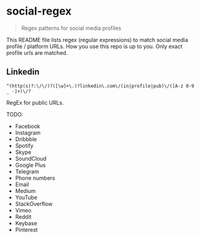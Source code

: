 # social-regex
> Regex patterns for social media profiles

This README file lists regex (regular expressions) to match social media profile / platform URLs. How you use this repo is up to you. Only exact profile urls are matched.

## Linkedin
`^(http(s)?:\/\/)?([\w]+\.)?linkedin\.com\/(in|profile|pub)\/([A-z 0-9 _ -]+)\/?`

RegEx for public URLs.

TODO:
- Facebook
- Instagram
- Dribbble
- Spotify
- Skype
- SoundCloud
- Google Plus
- Telegram
- Phone numbers
- Email
- Medium
- YouTube
- StackOverflow
- Vimeo
- Reddit
- Keybase
- Pinterest
